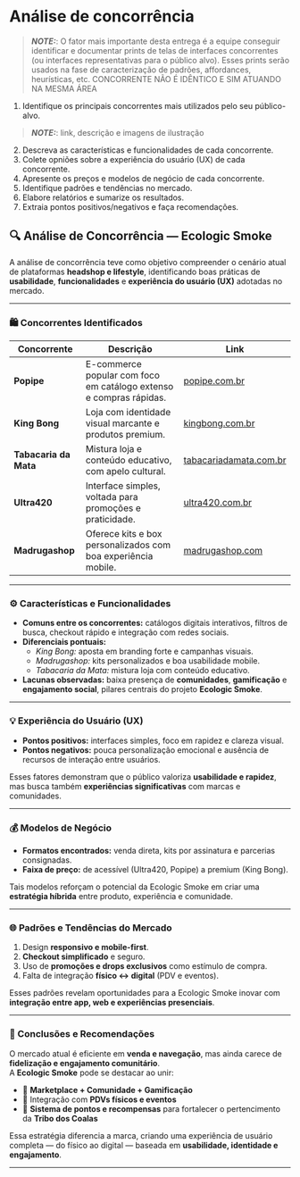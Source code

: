 # Análise de concorrência

> **_NOTE:_**: O fator mais importante desta entrega é a equipe conseguir identificar e documentar prints de telas de interfaces concorrentes (ou interfaces representativas para o público alvo). Esses prints serão usados na fase de caracterização de padrões, affordances, heurísticas, etc. CONCORRENTE NÃO É IDÊNTICO E SIM ATUANDO NA MESMA ÁREA

1. Identifique os principais concorrentes mais utilizados pelo seu público-alvo.
> **_NOTE:_**: link, descrição e imagens de ilustração
2. Descreva as características e funcionalidades de cada concorrente.
3. Colete opniões sobre a experiência do usuário (UX) de cada concorrente.
4. Apresente os preços e modelos de negócio de cada concorrente.
5. Identifique padrões e tendências no mercado.
6. Elabore relatórios e sumarize os resultados.
7. Extraia pontos positivos/negativos e faça recomendações.

## 🔍 Análise de Concorrência — Ecologic Smoke

A análise de concorrência teve como objetivo compreender o cenário atual de plataformas **headshop e lifestyle**, identificando boas práticas de **usabilidade**, **funcionalidades** e **experiência do usuário (UX)** adotadas no mercado.

---

### 🛍️ Concorrentes Identificados

| Concorrente | Descrição | Link |
|--------------|------------|------|
| **Popipe** | E-commerce popular com foco em catálogo extenso e compras rápidas. | [popipe.com.br](https://popipe.com.br) |
| **King Bong** | Loja com identidade visual marcante e produtos premium. | [kingbong.com.br](https://kingbong.com.br) |
| **Tabacaria da Mata** | Mistura loja e conteúdo educativo, com apelo cultural. | [tabacariadamata.com.br](https://tabacariadamata.com.br) |
| **Ultra420** | Interface simples, voltada para promoções e praticidade. | [ultra420.com.br](https://ultra420.com.br) |
| **Madrugashop** | Oferece kits e box personalizados com boa experiência mobile. | [madrugashop.com](https://madrugashop.com) |

---

### ⚙️ Características e Funcionalidades

- **Comuns entre os concorrentes:** catálogos digitais interativos, filtros de busca, checkout rápido e integração com redes sociais.  
- **Diferenciais pontuais:**  
  - *King Bong:* aposta em branding forte e campanhas visuais.  
  - *Madrugashop:* kits personalizados e boa usabilidade mobile.  
  - *Tabacaria da Mata:* mistura loja com conteúdo educativo.  
- **Lacunas observadas:** baixa presença de **comunidades**, **gamificação** e **engajamento social**, pilares centrais do projeto **Ecologic Smoke**.

---

### 💡 Experiência do Usuário (UX)

- **Pontos positivos:** interfaces simples, foco em rapidez e clareza visual.  
- **Pontos negativos:** pouca personalização emocional e ausência de recursos de interação entre usuários.  

Esses fatores demonstram que o público valoriza **usabilidade e rapidez**, mas busca também **experiências significativas** com marcas e comunidades.

---

### 💰 Modelos de Negócio

- **Formatos encontrados:** venda direta, kits por assinatura e parcerias consignadas.  
- **Faixa de preço:** de acessível (Ultra420, Popipe) a premium (King Bong).  

Tais modelos reforçam o potencial da Ecologic Smoke em criar uma **estratégia híbrida** entre produto, experiência e comunidade.

---

### 🌐 Padrões e Tendências do Mercado

1. Design **responsivo e mobile-first**.  
2. **Checkout simplificado** e seguro.  
3. Uso de **promoções e drops exclusivos** como estímulo de compra.  
4. Falta de integração **físico ↔ digital** (PDV e eventos).  

Esses padrões revelam oportunidades para a Ecologic Smoke inovar com **integração entre app, web e experiências presenciais**.

---

### 🚀 Conclusões e Recomendações

O mercado atual é eficiente em **venda e navegação**, mas ainda carece de **fidelização e engajamento comunitário**.  
A **Ecologic Smoke** pode se destacar ao unir:

- 🧩 **Marketplace + Comunidade + Gamificação**  
- 🪩 Integração com **PDVs físicos e eventos**  
- 🎯 **Sistema de pontos e recompensas** para fortalecer o pertencimento da **Tribo dos Coalas**

Essa estratégia diferencia a marca, criando uma experiência de usuário completa — do físico ao digital — baseada em **usabilidade, identidade e engajamento**.

---

